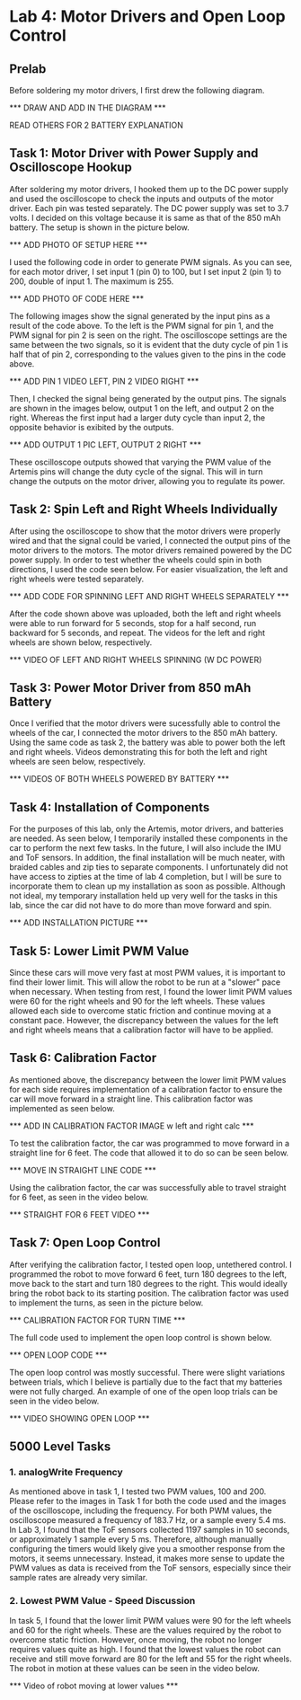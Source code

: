 # Lab 4: Motor Drivers and Open Loop Control

## Prelab

Before soldering my motor drivers, I first drew the following diagram.

*** DRAW AND ADD IN THE DIAGRAM ***

READ OTHERS FOR 2 BATTERY EXPLANATION

## Task 1: Motor Driver with Power Supply and Oscilloscope Hookup

After soldering my motor drivers, I hooked them up to the DC power supply and used the oscilloscope to check the inputs and outputs of the motor driver. Each pin was tested separately. The DC power supply was set to 3.7 volts. I decided on this voltage because it is same as that of the 850 mAh battery. The setup is shown in the picture below.

*** ADD PHOTO OF SETUP HERE ***

I used the following code in order to generate PWM signals. As you can see, for each motor driver, I set input 1 (pin 0) to 100, but I set input 2 (pin 1) to 200, double of input 1. The maximum is 255.

*** ADD PHOTO OF CODE HERE ***

The following images show the signal generated by the input pins as a result of the code above. To the left is the PWM signal for pin 1, and the PWM signal for pin 2 is seen on the right. The oscilloscope settings are the same between the two signals, so it is evident that the duty cycle of pin 1 is half that of pin 2, corresponding to the values given to the pins in the code above. 

*** ADD PIN 1 VIDEO LEFT, PIN 2 VIDEO RIGHT ***

Then, I checked the signal being generated by the output pins. The signals are shown in the images below, output 1 on the left, and output 2 on the right. Whereas the first input had a larger duty cycle than input 2, the opposite behavior is exibited by the outputs.

*** ADD OUTPUT 1 PIC LEFT, OUTPUT 2 RIGHT ***

These oscilloscope outputs showed that varying the PWM value of the Artemis pins will change the duty cycle of the signal. This will in turn change the outputs on the motor driver, allowing you to regulate its power. 

## Task 2: Spin Left and Right Wheels Individually

After using the oscilloscope to show that the motor drivers were properly wired and that the signal could be varied, I connected the output pins of the motor drivers to the motors. The motor drivers remained powered by the DC power supply. In order to test whether the wheels could spin in both directions, I used the code seen below. For easier visualization, the left and right wheels were tested separately. 

*** ADD CODE FOR SPINNING LEFT AND RIGHT WHEELS SEPARATELY ***

After the code shown above was uploaded, both the left and right wheels were able to run forward for 5 seconds, stop for a half second, run backward for 5 seconds, and repeat. The videos for the left and right wheels are shown below, respectively.

*** VIDEO OF LEFT AND RIGHT WHEELS SPINNING (W DC POWER)

## Task 3: Power Motor Driver from 850 mAh Battery

Once I verified that the motor drivers were sucessfully able to control the wheels of the car, I connected the motor drivers to the 850 mAh battery. Using the same code as task 2, the battery was able to power both the left and right wheels. Videos demonstrating this for both the left and right wheels are seen below, respectively. 

*** VIDEOS OF BOTH WHEELS POWERED BY BATTERY ***

## Task 4: Installation of Components

For the purposes of this lab, only the Artemis, motor drivers, and batteries are needed. As seen below, I temporarily installed these components in the car to perform the next few tasks. In the future, I will also include the IMU and ToF sensors. In addition, the final installation will be much neater, with braided cables and zip ties to separate components. I unfortunately did not have access to zipties at the time of lab 4 completion, but I will be sure to incorporate them to clean up my installation as soon as possible. Although not ideal, my temporary installation held up very well for the tasks in this lab, since the car did not have to do more than move forward and spin.  

*** ADD INSTALLATION PICTURE ***

## Task 5: Lower Limit PWM Value 

Since these cars will move very fast at most PWM values, it is important to find their lower limit. This will allow the robot to be run at a "slower" pace when necessary. When testing from rest, I found the lower limit PWM values were 60 for the right wheels and 90 for the left wheels. These values allowed each side to overcome static friction and continue moving at a constant pace. However, the discrepancy between the values for the left and right wheels means that a calibration factor will have to be applied. 

## Task 6: Calibration Factor

As mentioned above, the discrepancy between the lower limit PWM values for each side requires implementation of a calibration factor to ensure the car will move forward in a straight line. This calibration factor was implemented as seen below. 

*** ADD IN CALIBRATION FACTOR IMAGE w left and right calc ***

To test the calibration factor, the car was programmed to move forward in a straight line for 6 feet. The code that allowed it to do so can be seen below. 

*** MOVE IN STRAIGHT LINE CODE ***

Using the calibration factor, the car was successfully able to travel straight for 6 feet, as seen in the video below. 

*** STRAIGHT FOR 6 FEET VIDEO ***

## Task 7: Open Loop Control

After verifying the calibration factor, I tested open loop, untethered control. I programmed the robot to move forward 6 feet, turn 180 degrees to the left, move back to the start and turn 180 degrees to the right. This would ideally bring the robot back to its starting position. The calibration factor was used to implement the turns, as seen in the picture below. 

*** CALIBRATION FACTOR FOR TURN TIME ***

The full code used to implement the open loop control is shown below.

*** OPEN LOOP CODE *** 

The open loop control was mostly successful. There were slight variations between trials, which I believe is partially due to the fact that my batteries were not fully charged. An example of one of the open loop trials can be seen in the video below. 

*** VIDEO SHOWING OPEN LOOP ***

## 5000 Level Tasks

### 1. analogWrite Frequency

As mentioned above in task 1, I tested two PWM values, 100 and 200. Please refer to the images in Task 1 for both the code used and the images of the oscilloscope, including the frequency. For both PWM values, the oscilloscope measured a frequency of 183.7 Hz, or a sample every 5.4 ms. In Lab 3, I found that the ToF sensors collected 1197 samples in 10 seconds, or approximately 1 sample every 5 ms. Therefore, although manually configuring the timers would likely give you a smoother response from the motors, it seems unnecessary. Instead, it makes more sense to update the PWM values as data is received from the ToF sensors, especially since their sample rates are already very similar.

### 2. Lowest PWM Value - Speed Discussion 

In task 5, I found that the lower limit PWM values were 90 for the left wheels and 60 for the right wheels. These are the values required by the robot to overcome static friction. However, once moving, the robot no longer requires values quite as high. I found that the lowest values the robot can receive and still move forward are 80 for the left and 55 for the right wheels. The robot in motion at these values can be seen in the video below. 

*** Video of robot moving at lower values ***
